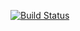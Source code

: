 [![Build Status](https://travis-ci.org/kamilhism/SoftwareTestingClasses.png)](https://travis-ci.org/kamilhism/SoftwareTestingClasses)

